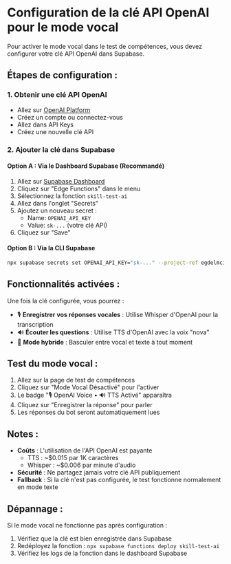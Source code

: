 # Configuration de la clé API OpenAI pour le mode vocal

Pour activer le mode vocal dans le test de compétences, vous devez configurer votre clé API OpenAI dans Supabase.

## Étapes de configuration :

### 1. Obtenir une clé API OpenAI
- Allez sur [OpenAI Platform](https://platform.openai.com/)
- Créez un compte ou connectez-vous
- Allez dans API Keys
- Créez une nouvelle clé API

### 2. Ajouter la clé dans Supabase

#### Option A : Via le Dashboard Supabase (Recommandé)
1. Allez sur [Supabase Dashboard](https://supabase.com/dashboard/project/egdelmcijszuapcpglsy/functions)
2. Cliquez sur "Edge Functions" dans le menu
3. Sélectionnez la fonction `skill-test-ai`
4. Allez dans l'onglet "Secrets"
5. Ajoutez un nouveau secret :
   - Name: `OPENAI_API_KEY`
   - Value: `sk-...` (votre clé API)
6. Cliquez sur "Save"

#### Option B : Via la CLI Supabase
```bash
npx supabase secrets set OPENAI_API_KEY="sk-..." --project-ref egdelmcijszuapcpglsy
```

## Fonctionnalités activées :

Une fois la clé configurée, vous pourrez :
- 🎙️ **Enregistrer vos réponses vocales** : Utilise Whisper d'OpenAI pour la transcription
- 🔊 **Écouter les questions** : Utilise TTS d'OpenAI avec la voix "nova"
- 💬 **Mode hybride** : Basculer entre vocal et texte à tout moment

## Test du mode vocal :

1. Allez sur la page de test de compétences
2. Cliquez sur "Mode Vocal Désactivé" pour l'activer
3. Le badge "🎙️ OpenAI Voice • 🔊 TTS Activé" apparaîtra
4. Cliquez sur "Enregistrer la réponse" pour parler
5. Les réponses du bot seront automatiquement lues

## Notes :

- **Coûts** : L'utilisation de l'API OpenAI est payante
  - TTS : ~$0.015 par 1K caractères
  - Whisper : ~$0.006 par minute d'audio
- **Sécurité** : Ne partagez jamais votre clé API publiquement
- **Fallback** : Si la clé n'est pas configurée, le test fonctionne normalement en mode texte

## Dépannage :

Si le mode vocal ne fonctionne pas après configuration :
1. Vérifiez que la clé est bien enregistrée dans Supabase
2. Redéployez la fonction : `npx supabase functions deploy skill-test-ai`
3. Vérifiez les logs de la fonction dans le dashboard Supabase